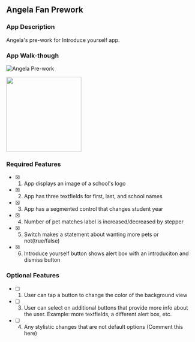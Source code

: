 ## Angela Fan Prework

### App Description

Angela's pre-work for Introduce yourself app. 

### App Walk-though
![Angela Pre-work](https://user-images.githubusercontent.com/44353878/211182107-f47a9b82-76fc-49f0-a2be-d402b2ae24ea.gif)


<img src="https://user-images.githubusercontent.com/44353878/211182085-bd0aa0b7-8a8c-4f00-9c18-5447e557133f.gif" width=200><br> 


### Required Features

- [x] 1. App displays an image of a school's logo
- [x] 2. App has three textfields for first, last, and school names
- [x] 3. App has a segmented control that changes student year
- [x] 4. Number of pet matches label is increased/decreased by stepper
- [x] 5. Switch makes a statement about wanting more pets or not(true/false) 
- [x] 6. Introduce yourself button shows alert box with an introduciton and dismiss button

### Optional Features

- [ ] 1. User can tap a button to change the color of the background view
- [ ] 3. User can select on additional buttons that provide more info about the user. Example: more textfields, a different alert box, etc.
- [ ] 4. Any stylistic changes that are not default options (Comment this here)
